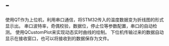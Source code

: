 # -
使用QT作为上位机，利用串口通信，将STM32传入的温度数据变为折线图的形式显示出。
串口波特率，奇偶校验，数据位，停止位等参数配置，串口的自动检测。
使用QCustomPlot来实现动态实时曲线的绘制。
下位机传输过来的数据自动显示在接收窗口，也可以将接收到的数据保存为文件。
